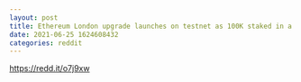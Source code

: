 ```yaml
--- 
layout: post 
title: Ethereum London upgrade launches on testnet as 100K staked in a day on Eth2 
date: 2021-06-25 1624608432 
categories: reddit 
--- 
```

https://redd.it/o7j9xw